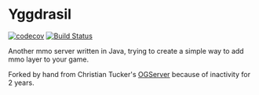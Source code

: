 # Yggdrasil

[![codecov](https://codecov.io/gh/Supamiu/mmoserver/branch/master/graph/badge.svg)](https://codecov.io/gh/Supamiu/mmoserver)
[![Build Status](https://travis-ci.org/Supamiu/mmoserver.svg?branch=master)](https://travis-ci.org/Supamiu/mmoserver)

Another mmo server written in Java, trying to create a simple way to add mmo layer to your game.

Forked by hand from Christian Tucker's [OGServer](https://github.com/clasic/OGServer) because of inactivity for 2 years.

